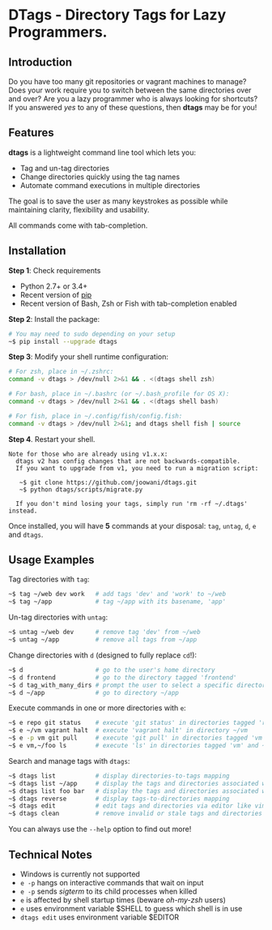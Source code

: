 # DTags - Directory Tags for Lazy Programmers. 

## Introduction

Do you have too many git repositories or vagrant machines to manage? Does your 
work require you to switch between the same directories over and over? Are you 
a lazy programmer who is always looking for shortcuts? If you answered *yes* to
any of these questions, then **dtags** may be for you!

## Features

**dtags** is a lightweight command line tool which lets you:

* Tag and un-tag directories
* Change directories quickly using the tag names
* Automate command executions in multiple directories

The goal is to save the user as many keystrokes as possible while maintaining 
clarity, flexibility and usability. 

All commands come with tab-completion.

## Installation

**Step 1**: Check requirements

* Python 2.7+ or 3.4+ 
* Recent version of [pip](https://pip.pypa.io) 
* Recent version of Bash, Zsh or Fish with tab-completion enabled

**Step 2**: Install the package:
```bash
# You may need to sudo depending on your setup
~$ pip install --upgrade dtags
```

**Step 3**: Modify your shell runtime configuration:
```bash
# For zsh, place in ~/.zshrc:
command -v dtags > /dev/null 2>&1 && . <(dtags shell zsh)

# For bash, place in ~/.bashrc (or ~/.bash_profile for OS X):
command -v dtags > /dev/null 2>&1 && . <(dtags shell bash)

# For fish, place in ~/.config/fish/config.fish:
command -v dtags > /dev/null 2>&1; and dtags shell fish | source
```

**Step 4**. Restart your shell.

    Note for those who are already using v1.x.x:
      dtags v2 has config changes that are not backwards-compatible.
      If you want to upgrade from v1, you need to run a migration script:
      
       ~$ git clone https://github.com/joowani/dtags.git
       ~$ python dtags/scripts/migrate.py
       
      If you don't mind losing your tags, simply run 'rm -rf ~/.dtags' instead.


Once installed, you will have **5** commands at your disposal: `tag`, `untag`, 
`d`, `e` and `dtags`.

## Usage Examples

Tag directories with `tag`:
```bash
~$ tag ~/web dev work   # add tags 'dev' and 'work' to ~/web
~$ tag ~/app            # tag ~/app with its basename, 'app'
```

Un-tag directories with `untag`:
```bash
~$ untag ~/web dev      # remove tag 'dev' from ~/web
~$ untag ~/app          # remove all tags from ~/app 
```

Change directories with `d` (designed to fully replace `cd`!):
```bash
~$ d                    # go to the user's home directory 
~$ d frontend           # go to the directory tagged 'frontend'
~$ d tag_with_many_dirs # prompt the user to select a specific directory         
~$ d ~/app              # go to directory ~/app
```

Execute commands in one or more directories with `e`:
```bash
~$ e repo git status    # execute 'git status' in directories tagged 'repo'
~$ e ~/vm vagrant halt  # execute 'vagrant halt' in directory ~/vm
~$ e -p vm git pull     # execute 'git pull' in directories tagged 'vm' in parallel
~$ e vm,~/foo ls        # execute 'ls' in directories tagged 'vm' and ~/foo
```

Search and manage tags with `dtags`:
```bash
~$ dtags list		    # display directories-to-tags mapping
~$ dtags list ~/app     # display the tags and directories associated with ~/app
~$ dtags list foo bar   # display the tags and directories associated with 'foo' or 'bar'
~$ dtags reverse        # display tags-to-directories mapping
~$ dtags edit           # edit tags and directories via editor like vim
~$ dtags clean          # remove invalid or stale tags and directories
```

You can always use the `--help` option to find out more!

## Technical Notes

* Windows is currently not supported
* `e -p` hangs on interactive commands that wait on input
* `e -p` sends *sigterm* to its child processes when killed
* `e` is affected by shell startup times (beware *oh-my-zsh* users)
* `e` uses environment variable $SHELL to guess which shell is in use
* `dtags edit` uses environment variable $EDITOR
